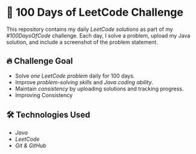 # 🚀 100 Days of LeetCode Challenge  

This repository contains my daily *LeetCode solutions* as part of my *#100DaysOfCode* challenge. Each day, I solve a problem, upload my Java solution, and include a screenshot of the problem statement.  

## 🔥 Challenge Goal  
- Solve *one LeetCode problem* daily for 100 days.  
- Improve *problem-solving skills* and *Java coding ability*.  
- Maintain *consistency* by uploading solutions and tracking progress.
- Improving Consistency

## 🛠 Technologies Used  
- *Java*  
- *LeetCode*  
- *Git & GitHub*  
